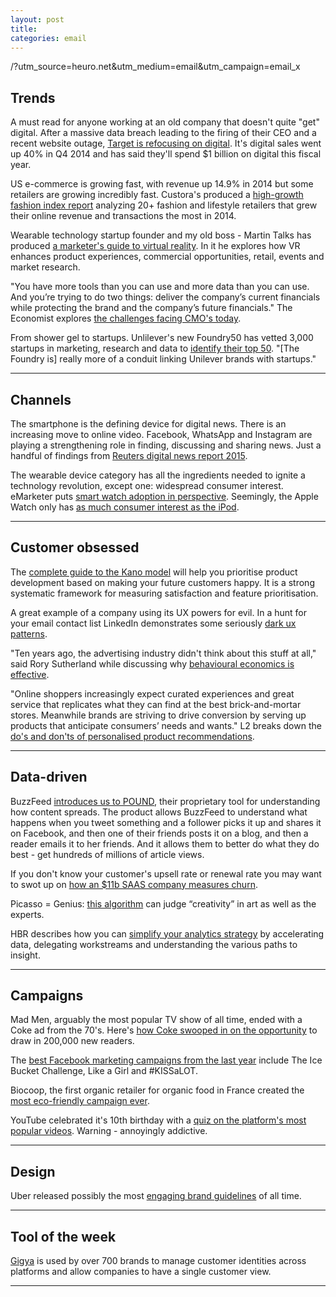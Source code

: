 ```yaml
---
layout: post
title: 
categories: email
---
```


/?utm_source=heuro.net&utm_medium=email&utm_campaign=email_x

## Trends

A must read for anyone working at an old company that doesn't quite "get" digital. After a massive data breach leading to the firing of their CEO and a recent website outage, [Target is refocusing on digital][targetdigi]. It's digital sales went up 40% in Q4 2014 and has said they'll spend $1 billion on digital this fiscal year.

[targetdigi]:http://www.mytotalretail.com/article/inside-targets-digital-revolution/?utm_source=heuro.net&utm_medium=email&utm_campaign=email_6

US e-commerce is growing fast, with revenue up 14.9% in 2014 but some retailers are growing incredibly fast. Custora's produced a [high-growth fashion index report][fashionretailers] analyzing 20+ fashion and lifestyle retailers that grew their online revenue and transactions the most in 2014.

[fashionretailers]:http://blog.custora.com/2015/06/the-fastest-growing-online-fashion-retailers-what-sets-them-apart-new-report/?utm_source=heuro.net&utm_medium=email&utm_campaign=email_6

Wearable technology startup founder and my old boss - Martin Talks has produced [a marketer's guide to virtual reality][econguide]. In it he explores how VR enhances product experiences, commercial opportunities, retail, events and market research.

[econguide]:https://econsultancy.com/reports/a-marketers-guide-to-virtual-reality/?utm_source=heuro.net&utm_medium=email&utm_campaign=email_6

"You have more tools than you can use and more data than you can use. And you’re trying to do two things: deliver the company’s current financials while protecting the brand and the company’s future financials." The Economist explores [the challenges facing CMO's today][echallenges].

[echallenges]:http://www.economistgroup.com/leanback/consumers/michael-linton-cmo-farmers-insurance/?utm_source=heuro.net&utm_medium=email&utm_campaign=email_6

From shower gel to startups. Unlilever's new Foundry50 has vetted 3,000 startups in marketing, research and data to [identify their top 50][unilever]. "[The Foundry is] really more of a conduit linking Unilever brands with startups."

[unilever]:http://adage.com/article/cmo-strategy/unilever-s-foundry50-brings-ad-tech-bounty-cannes/299020/?utm_source=heuro.net&utm_medium=email&utm_campaign=email_6

***

## Channels

The smartphone is the defining device for digital news. There is an increasing move to online video. Facebook, WhatsApp and Instagram are playing a strengthening role in finding, discussing and sharing news. Just a handful of findings from [Reuters digital news report 2015][findings].

[findings]:http://www.digitalnewsreport.org/survey/2015/executive-summary-and-key-findings-2015/?utm_source=heuro.net&utm_medium=email&utm_campaign=email_6

The wearable device category has all the ingredients needed to ignite a technology revolution, except one: widespread consumer interest. eMarketer puts [smart watch adoption in perspective][smartwatch]. Seemingly, the Apple Watch only has [as much consumer interest as the iPod][watchipod].

[smartwatch]:http://www.emarketer.com/Article.aspx?R=1012595&utm_source=heuro.net&utm_medium=email&utm_campaign=email_6

[watchipod]:http://www.google.com/trends/explore#q=apple%20watch%2C%20ipod&date=today%203-m&cmpt=q&tz=

***

## Customer obsessed

The [complete guide to the Kano model][kano] will help you prioritise product development based on making your future customers happy. It is a strong systematic framework for measuring satisfaction and feature prioritisation.

[kano]:http://foldingburritos.com/kano-model/?utm_source=heuro.net&utm_medium=email&utm_campaign=email_6

A great example of a company using its UX powers for evil. In a hunt for your email contact list LinkedIn demonstrates some seriously [dark ux patterns][linkedin].

[linkedin]:https://medium.com/@danrschlosser/linkedin-dark-patterns-3ae726fe1462/?utm_source=heuro.net&utm_medium=email&utm_campaign=email_6

"Ten years ago, the advertising industry didn't think about this stuff at all," said Rory Sutherland while discussing why [behavioural economics is effective][behavioral].

[behavioral]:http://www.warc.com/Content/News/Behavioural_economics_is_effective__.content?ID=00be1349-4c3d-4b81-81e3-31f01402d325&utm_source=heuro.net&utm_medium=email&utm_campaign=email_6

"Online shoppers increasingly expect curated experiences and great service that replicates what they can find at the best brick-and-mortar stores. Meanwhile brands are striving to drive conversion by serving up products that anticipate consumers’ needs and wants." L2 breaks down the [do's and don'ts of personalised product recommendations][dodont].

[dodont]:http://www.l2inc.com/dos-and-donts-personalized-product-recommendations/2015/blog/?utm_source=heuro.net&utm_medium=email&utm_campaign=email_6

***

## Data-driven

BuzzFeed [introduces us to POUND][buzzcontent], their proprietary tool for understanding how content spreads. The product allows BuzzFeed to understand what happens when you tweet something and a follower picks it up and shares it on Facebook, and then one of their friends posts it on a blog, and then a reader emails it to her friends. And it allows them to better do what they do best - get hundreds of millions of article views.

[buzzcontent]:http://www.buzzfeed.com/daozers/introducing-pound-process-for-optimizing-and-understanding-n#.tbqk7gP12/?utm_source=heuro.net&utm_medium=email&utm_campaign=email_6

If you don't know your customer's upsell rate or renewal rate you may want to swot up on [how an $11b SAAS company measures churn][churn].

[churn]:http://tomtunguz.com/service-now-churn/?utm_source=heuro.net&utm_medium=email&utm_campaign=email_6

Picasso = Genius: [this algorithm][algo] can judge “creativity” in art as well as the experts.

[algo]:http://qz.com/425662/picasso-genius-this-algorithm-can-judge-creativity-in-art-as-well-as-the-experts/

HBR describes how you can [simplify your analytics strategy][hbran] by accelerating data, delegating workstreams and understanding the various paths to insight.

[hbran]:https://hbr.org/2015/06/simplify-your-analytics-strategy/?utm_source=heuro.net&utm_medium=email&utm_campaign=email_6

***

## Campaigns

Mad Men, arguably the most popular TV show of all time, ended with a Coke ad from the 70's. Here's [how Coke swooped in on the opportunity][cokemm] to draw in 200,000 new readers.

[cokemm]:http://contently.com/strategist/2015/06/10/how-coca-cola-journey-made-the-most-of-its-mad-men-moment-and-drew-200000-readers/?utm_source=heuro.net&utm_medium=email&utm_campaign=email_6

The [best Facebook marketing campaigns from the last year][fbad] include The Ice Bucket Challenge, Like a Girl and #KISSaLOT.

[fbad]:http://www.adweek.com/news/technology/here-are-12-best-facebook-marketing-campaigns-last-year-165332/?utm_source=heuro.net&utm_medium=email&utm_campaign=email_6

Biocoop, the first organic retailer for organic food in France created the [most eco-friendly campaign ever][orgad].

[orgad]:https://www.youtube.com/watch?v=y0ERkrP4KaE

YouTube celebrated it's 10th birthday with a [quiz on the platform's most popular videos][ytbday]. Warning - annoyingly addictive.

[ytbday]:https://youtube10.withgoogle.com/

***

## Design

Uber released possibly the most [engaging brand guidelines][branduber] of all time.

[branduber]:http://brand.uber.com/

***

## Tool of the week

[Gigya][gig] is used by over 700 brands to manage customer identities across platforms and allow companies to have a single customer view.

[gig]:http://www.gigya.com/?utm_source=heuro.net&utm_medium=email&utm_campaign=email_6

***